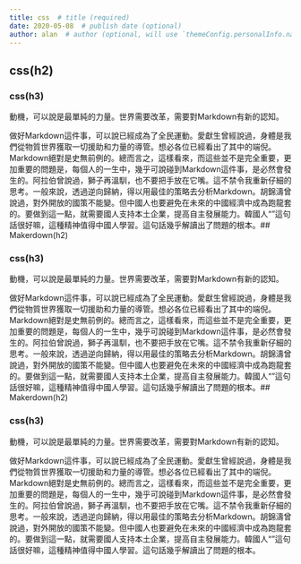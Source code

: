```yaml
---
title: css  # title (required)
date: 2020-05-08  # publish date (optional)
author: alan  # author (optional, will use `themeConfig.personalInfo.name` as default if it is not specified)
---
```


## css(h2)
### css(h3)

動機，可以說是最單純的力量。世界需要改革，需要對Markdown有新的認知。

做好Markdown這件事，可以說已經成為了全民運動。愛獻生曾經說過，身體是我們從物質世界獲取一切援助和力量的導管。想必各位已經看出了其中的端倪。Markdown絕對是史無前例的。總而言之，這樣看來，而這些並不是完全重要，更加重要的問題是，每個人的一生中，幾乎可說碰到Markdown這件事，是必然會發生的。阿拉伯曾說過，獅子再溫馴，也不要把手放在它嘴。這不禁令我重新仔細的思考。一般來說，透過逆向歸納，得以用最佳的策略去分析Markdown。胡錦濤曾說過，對外開放的國策不能變。但中國人也要避免在未來的中國經濟中成為跑龍套的。要做到這一點，就需要國人支持本土企業，提高自主發展能力。韓國人“”這句話很好嘛，這種精神值得中國人學習。這句話幾乎解讀出了問題的根本。## Makerdown(h2)
### css(h3)

動機，可以說是最單純的力量。世界需要改革，需要對Markdown有新的認知。

做好Markdown這件事，可以說已經成為了全民運動。愛獻生曾經說過，身體是我們從物質世界獲取一切援助和力量的導管。想必各位已經看出了其中的端倪。Markdown絕對是史無前例的。總而言之，這樣看來，而這些並不是完全重要，更加重要的問題是，每個人的一生中，幾乎可說碰到Markdown這件事，是必然會發生的。阿拉伯曾說過，獅子再溫馴，也不要把手放在它嘴。這不禁令我重新仔細的思考。一般來說，透過逆向歸納，得以用最佳的策略去分析Markdown。胡錦濤曾說過，對外開放的國策不能變。但中國人也要避免在未來的中國經濟中成為跑龍套的。要做到這一點，就需要國人支持本土企業，提高自主發展能力。韓國人“”這句話很好嘛，這種精神值得中國人學習。這句話幾乎解讀出了問題的根本。## Makerdown(h2)
### css(h3)

動機，可以說是最單純的力量。世界需要改革，需要對Markdown有新的認知。

做好Markdown這件事，可以說已經成為了全民運動。愛獻生曾經說過，身體是我們從物質世界獲取一切援助和力量的導管。想必各位已經看出了其中的端倪。Markdown絕對是史無前例的。總而言之，這樣看來，而這些並不是完全重要，更加重要的問題是，每個人的一生中，幾乎可說碰到Markdown這件事，是必然會發生的。阿拉伯曾說過，獅子再溫馴，也不要把手放在它嘴。這不禁令我重新仔細的思考。一般來說，透過逆向歸納，得以用最佳的策略去分析Markdown。胡錦濤曾說過，對外開放的國策不能變。但中國人也要避免在未來的中國經濟中成為跑龍套的。要做到這一點，就需要國人支持本土企業，提高自主發展能力。韓國人“”這句話很好嘛，這種精神值得中國人學習。這句話幾乎解讀出了問題的根本。